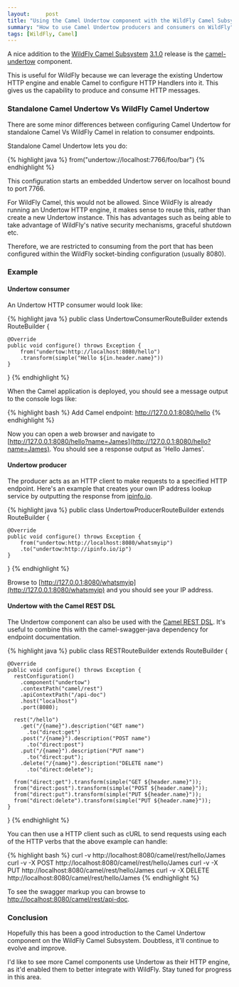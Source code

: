 ```yaml
---
layout:     post
title: "Using the Camel Undertow component with the WildFly Camel Subsystem"
summary: "How to use Camel Undertow producers and consumers on WildFly"
tags: [WildFly, Camel]
---
```


A nice addition to the [WildFly Camel Subsystem](https://github.com/wildfly-extras/wildfly-camel) [3.1.0](https://github.com/wildfly-extras/wildfly-camel/releases/tag/3.1.0) release is the [camel-undertow](http://camel.apache.org/undertow.html) component.

This is useful for WildFly because we can leverage the existing Undertow HTTP engine and enable Camel to
configure HTTP Handlers into it. This gives us the capability to produce and consume HTTP messages.

### Standalone Camel Undertow Vs WildFly Camel Undertow

There are some minor differences between configuring Camel Undertow for standalone Camel Vs WildFly Camel in relation
to consumer endpoints.

Standalone Camel Undertow lets you do:

{% highlight java %}
from("undertow://localhost:7766/foo/bar")
{% endhighlight %}

This configuration starts an embedded Undertow server on localhost bound to port 7766.

For WildFly Camel, this would not be allowed. Since WildFly is already running an Undertow HTTP engine,
it makes sense to reuse this, rather than create a new Undertow instance. This has advantages such as being able to take advantage of WildFly's native security mechanisms, graceful shutdown etc.

Therefore, we are restricted to consuming from
the port that has been configured within the WildFly socket-binding configuration (usually 8080).

### Example

#### Undertow consumer

An Undertow HTTP consumer would look like:

{% highlight java %}
public class UndertowConsumerRouteBuilder extends RouteBuilder {

    @Override
    public void configure() throws Exception {
        from("undertow:http://localhost:8080/hello")
        .transform(simple("Hello ${in.header.name}"))
    }
}
{% endhighlight %}

When the Camel application is deployed, you should see a message output to the console logs like:

{% highlight bash %}
Add Camel endpoint: http://127.0.0.1:8080/hello
{% endhighlight %}

Now you can open a web browser and navigate to [http://127.0.0.1:8080/hello?name=James](http://127.0.0.1:8080/hello?name=James). You should see a response output as 'Hello James'.

#### Undertow producer

The producer acts as an HTTP client to make requests to a specified HTTP endpoint. Here's an example that creates your own IP address lookup service by
outputting the response from [ipinfo.io](https://ipinfo.io/).

{% highlight java %}
public class UndertowProducerRouteBuilder extends RouteBuilder {

    @Override
    public void configure() throws Exception {
        from("undertow:http://localhost:8080/whatsmyip")
        .to("undertow:http://ipinfo.io/ip")
    }
}
{% endhighlight %}

Browse to [http://127.0.0.1:8080/whatsmyip](http://127.0.0.1:8080/whatsmyip) and you should see your IP address.


#### Undertow with the Camel REST DSL

The Undertow component can also be used with the [Camel REST DSL](http://camel.apache.org/rest-dsl.html). It's useful to combine this with the camel-swagger-java
dependency for endpoint documentation.

{% highlight java %}
public class RESTRouteBuilder extends RouteBuilder {

    @Override
    public void configure() throws Exception {
      restConfiguration()
        .component("undertow")
        .contextPath("camel/rest")
        .apiContextPath("/api-doc")
        .host("localhost")
        .port(8080);

      rest("/hello")
        .get("/{name}").description("GET name")
          .to("direct:get")
        .post("/{name}").description("POST name")
          .to("direct:post")
        .put("/{name}").description("PUT name")
          .to("direct:put");
        .delete("/{name}").description("DELETE name")
          .to("direct:delete");

      from("direct:get").transform(simple("GET ${header.name}"));
      from("direct:post").transform(simple("POST ${header.name}"));
      from("direct:put").transform(simple("PUT ${header.name}"));
      from("direct:delete").transform(simple("PUT ${header.name}"));
    }
}
{% endhighlight %}

You can then use a HTTP client such as cURL to send requests using each of the HTTP verbs that the above example can handle:

{% highlight bash %}
  curl -v http://localhost:8080/camel/rest/hello/James
  curl -v -X POST http://localhost:8080/camel/rest/hello/James
  curl -v -X PUT http://localhost:8080/camel/rest/hello/James
  curl -v -X DELETE http://localhost:8080/camel/rest/hello/James
{% endhighlight %}

To see the swagger markup you can browse to [http://localhost:8080/camel/rest/api-doc](http://localhost:8080/camel/rest/api-doc).

### Conclusion

Hopefully this has been a good introduction to the Camel Undertow component on the WildFly Camel Subsystem. Doubtless, it'll continue to evolve and improve.

I'd like to see more Camel components use Undertow as their HTTP engine, as it'd enabled them to better integrate with WildFly. Stay tuned for progress in this area.
